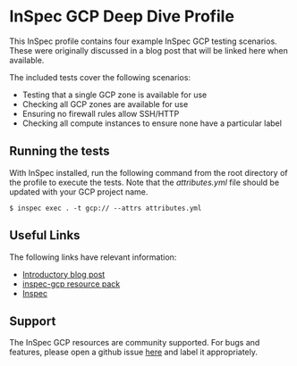 # InSpec GCP Deep Dive Profile 

This InSpec profile contains four example InSpec GCP testing scenarios. These were originally discussed in a blog post that will be linked here when available.
 
The included tests cover the following scenarios:
* Testing that a single GCP zone is available for use
* Checking all GCP zones are available for use
* Ensuring no firewall rules allow SSH/HTTP
* Checking all compute instances to ensure none have a particular label

## Running the tests

With InSpec installed, run the following command from the root directory of the profile to execute the tests.  Note that the *attributes.yml* file should be updated with your GCP project name.
```
$ inspec exec . -t gcp:// --attrs attributes.yml
```

## Useful Links

The following links have relevant information:
* [Introductory blog post](https://lollyrock.com/articles/inspec-cloud-gcp-setup/)
* [inspec-gcp resource pack](https://github.com/inspec/inspec-gcp)
* [Inspec](https://www.inspec.io/)

## Support

The InSpec GCP resources are community supported. For bugs and features, please open a github issue [here](https://github.com/inspec/inspec-gcp/issues) and label it appropriately.